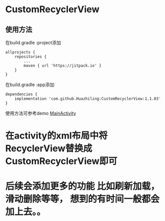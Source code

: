 # CustomRecyclerView
## 使用方法
在build.gradle :project添加
```
allprojects {
	repositories {
		...
		maven { url 'https://jitpack.io' }
	}
}
```
在build.gradle :app添加
```
dependencies {
	implementation 'com.github.Huazhiling:CustomRecyclerView:1.1.03'
}
```
使用方法可参考demo
[MainActivity](https://github.com/Huazhiling/CustomRecyclerView/blob/master/app/src/main/java/com/dasu/customrecyclerview/MainActivity.java)

# 在activity的xml布局中将RecyclerView替换成CustomRecyclerView即可
# 后续会添加更多的功能 比如刷新加载，滑动删除等等， 想到的有时间一般都会加上去。。
